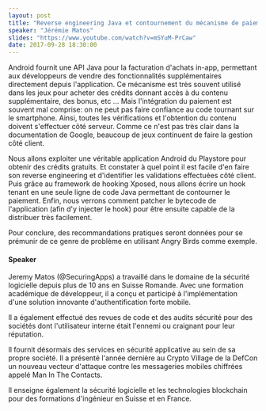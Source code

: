 ```yaml
---
layout: post
title: "Reverse engineering Java et contournement du mécanisme de paiement inapp Android"
speaker: "Jérémie Matos"
slides: "https://www.youtube.com/watch?v=mSYuM-PrCaw"
date: 2017-09-28 18:30:00
---
```

Android fournit une API Java pour la facturation d'achats in-app, permettant aux développeurs de vendre des fonctionnalités supplémentaires directement depuis l'application. Ce mécanisme est très souvent utilisé dans les jeux pour acheter des crédits donnant accès à du contenu supplémentaire, des bonus, etc ... Mais l'intégration du paiement est souvent mal comprise: on ne peut pas faire confiance au code tournant sur le smartphone. Ainsi, toutes les vérifications et l'obtention du contenu doivent s'effectuer côté serveur. Comme ce n'est pas très clair dans la documentation de Google, beaucoup de jeux continuent de faire la gestion côté client.

Nous allons exploiter une véritable application Android du Playstore pour obtenir des crédits gratuits. Et constater à quel point il est facile d'en faire son reverse engineering et d'identifier les validations effectuées côté client. Puis grâce au framework de hooking Xposed, nous allons écrire un hook tenant en une seule ligne de code Java permettant de contourner le paiement. Enfin, nous verrons comment patcher le bytecode de l'application (afin d'y injecter le hook) pour être ensuite capable de la distribuer très facilement.

Pour conclure, des recommandations pratiques seront données pour se prémunir de ce genre de problème en utilisant Angry Birds comme exemple.

#### Speaker

Jeremy Matos (@SecuringApps) a travaillé dans le domaine de la sécurité logicielle depuis plus de 10 ans en Suisse Romande. Avec une formation académique de développeur, il a conçu et participé à l'implémentation d'une solution innovante d'authentification forte mobile.

Il a également effectué des revues de code et des audits sécurité pour des sociétés dont l'utilisateur interne était l'ennemi ou craignant pour leur réputation.

Il fournit désormais des services en sécurité applicative au sein de sa propre société. Il a présenté l'année dernière au Crypto Village de la DefCon un nouveau vecteur d'attaque contre les messageries mobiles chiffrées appelé Man In The Contacts.

Il enseigne également la sécurité logicielle et les technologies blockchain pour des formations d'ingénieur en Suisse et en France.
